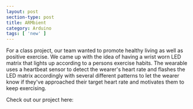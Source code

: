 ```yaml
---
layout: post
section-type: post
title: ARMbient
category: Arduino
tags: [ 'new' ]
---
```


For a class project, our team wanted to promote healthy living as well as positive exercise. We came up with the idea of having a wrist worn LED matrix that lights up according to a persons exercise habits. The wearable uses a heartbeat sensor to detect the wearer's heart rate and flashes the LED matrix accordingly with several different patterns to let the wearer know if they've approached their target heart rate and motivates them to keep exercising.

Check out our project here:
